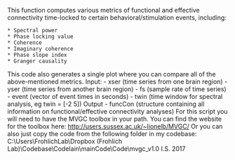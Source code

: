 This function computes various metrics of functional and effective
connectivity time-locked to certain behavioral/stimulation events, including:

	* Spectral power
	* Phase locking value
 	* Coherence
 	* Imaginary coherence
 	* Phase slope index
 	* Granger causality

This code also generates a single plot where you can compare all of the
above-mentioned metrics. 
Input: - xser  (time series from one brain region)
       - yser  (time series from another brain region)
       - fs    (sample rate of time series)
       - event (vector of event times in seconds)
       - twin  (time window for spectral analysis, eg twin = [-2 5])
Output - funcCon (structure containing all information on functional/effective connectivity analyses)
For this script you will need to have the MVGC toolbox in your path. You
can find the website for the toolbox here: http://users.sussex.ac.uk/~lionelb/MVGC/
Or you can also just copy the code from the following folder in my
codebase: C:\Users\FrohlichLab\Dropbox (Frohlich Lab)\Codebase\CodeIain\mainCode\Code\mvgc_v1.0
I.S. 2017
